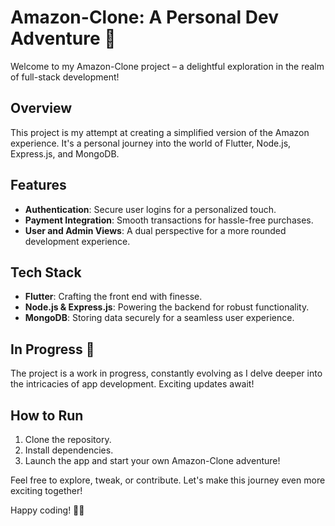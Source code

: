 # Amazon-Clone: A Personal Dev Adventure 🚀

Welcome to my Amazon-Clone project – a delightful exploration in the realm of full-stack development!

## Overview

This project is my attempt at creating a simplified version of the Amazon experience. It's a personal journey into the world of Flutter, Node.js, Express.js, and MongoDB.

## Features

- **Authentication**: Secure user logins for a personalized touch.
- **Payment Integration**: Smooth transactions for hassle-free purchases.
- **User and Admin Views**: A dual perspective for a more rounded development experience.

## Tech Stack

- **Flutter**: Crafting the front end with finesse.
- **Node.js & Express.js**: Powering the backend for robust functionality.
- **MongoDB**: Storing data securely for a seamless user experience.

## In Progress 🚧

The project is a work in progress, constantly evolving as I delve deeper into the intricacies of app development. Exciting updates await!

## How to Run

1. Clone the repository.
2. Install dependencies.
3. Launch the app and start your own Amazon-Clone adventure!

Feel free to explore, tweak, or contribute. Let's make this journey even more exciting together!

Happy coding! 🚀✨